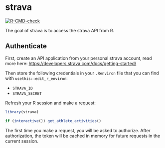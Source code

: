 
<!-- README.md is generated from README.Rmd. Please edit that file -->

# strava

<!-- badges: start -->

[![R-CMD-check](https://github.com/tyluRp/strava/actions/workflows/R-CMD-check.yaml/badge.svg)](https://github.com/tyluRp/strava/actions/workflows/R-CMD-check.yaml)
<!-- badges: end -->

The goal of strava is to access the strava API from R.

## Authenticate

First, create an API application from your personal strava account, read
more here: <https://developers.strava.com/docs/getting-started/>

Then store the following credentials in your `.Renviron` file that you
can find with `usethis::edit_r_environ`:

-   `STRAVA_ID`
-   `STRAVA_SECRET`

Refresh your R session and make a request:

``` r
library(strava)

if (interactive()) get_athlete_activities()
```

The first time you make a request, you will be asked to authorize. After
authorization, the token will be cached in memory for future requests in
the current session.
